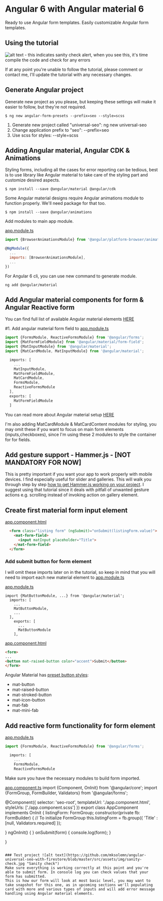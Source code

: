 # Angular 6 with Angular material 6

Ready to use Angular form templates. Easily customizable Angular form templates.

## Using the tutorial

![alt text](https://github.com/mksolemn/angular-universal-seo-with-firestore/blob/master/src/assets/img/sanity-check.jpg "Sanity check") - this indicates sanity check alert, when you see this, it's time compile the code and check for any errors

If at any point you're unable to follow the tutorial, please comment or contact me, I'll update the tutorial with any necessary changes.


## Generate Angular project

Generate new project as you please, but keeping these settings will make it easier to follow, but they're not required.
```
$ ng new angular-form-presets --prefix=seo --style=scss
```

1. Generate new project called "universal-seo": ng new universal-seo
2. Change application prefix to "seo": --prefix=seo
3. Use scss for styles: --style=scss


## Adding Angular material, Angular CDK & Animations

Styling forms, including all the cases for error reporting can be tedious, best is to use library like Angular material to
take care of the styling part and customize desired aspects.

```
$ npm install --save @angular/material @angular/cdk
```

Some Angular material designs require Angular animations module to function properly. We'll need package for that too.

```
$ npm install --save @angular/animations
```

Add modules to main app module.

[app.module.ts](https://github.com/mksolemn/angular-form-templates/blob/master/src/app/app.module.ts)
```javascript
import {BrowserAnimationsModule} from '@angular/platform-browser/animations';

@NgModule({
  ...
  imports: [BrowserAnimationsModule],
  ...
})
```

For Angular 6 cli, you can use new command to generate module.

```
ng add @angular/material
```



## Add Angular material components for form & Angular Reactive form

You can find full list of available Angular material elements [HERE](https://material.angular.io/components/categories)

#1. Add angular material form field to [app.module.ts](https://github.com/mksolemn/angular-form-templates/blob/master/src/app/app.module.ts)

```javascript
import {FormsModule, ReactiveFormsModule} from '@angular/forms';
import {MatFormFieldModule} from '@angular/material/form-field';
import {MatInputModule} from '@angular/material';
import {MatCardModule, MatInputModule} from '@angular/material';

  imports: [
    ...
    MatInputModule,
    MatFormFieldModule,
    MatCardModule,
    FormsModule,
    ReactiveFormsModule
  ],
  exports: [
    MatFormFieldModule
  ]
```

You can read more about Angular material setup [HERE](https://material.angular.io/guide/getting-started)

I'm also adding MatCardModule & MatCardContent modules for styling, you may omit these if you want to focus on main form elements (inputs,checkboxes), since I'm using these 2 modules to style the container for for fields.

## Add gesture support - Hammer.js - [NOT MANDATORY FOR NOW]

This is pretty important if you want your app to work properly with mobile devices. I find especially useful for slider and galleries.
This will walk you through step by step [how to get Hammer.js working on your project](https://github.com/mksolemn/Angular5-ready-to-use-components).
I suggest using that tutorial since it deals with pitfall of unwanted gesture actions e.g. scrolling instead of invoking action on gallery element.

## Create first material form input element
[app.component.html](https://github.com/mksolemn/angular-form-templates/blob/master/src/app/app.component.html)
```html
  <form class="listing form" (ngSubmit)="onSubmit(listingForm.value)">
    <mat-form-field>
      <input matInput placeholder="Title">
    </mat-form-field>
  </form>
```

### Add submit button for form element
I will omit these imports later on in the tutorial, so keep in mind that you will need to import each new material element to [app.module.ts](https://github.com/mksolemn/angular-form-templates/blob/master/src/app/app.module.ts)

[app.module.ts](https://github.com/mksolemn/angular-form-templates/blob/master/src/app/app.module.ts)
```
import {MatButtonModule, ...} from '@angular/material';
  imports: [
    ...
    MatButtonModule,
    ...
  ],
    exports: [
      ...
      MatButtonModule
    ],
```

[app.component.html](https://github.com/mksolemn/angular-form-templates/blob/master/src/app/app.component.html)
```html
<form>
...
<button mat-raised-button color="accent">Submit</button>
</form>
```

Angular Material has [preset button styles](https://material.angular.io/components/button/overview):
 + mat-button
 + mat-raised-button
 + mat-stroked-button
 + mat-icon-button
 + mat-fab
 + mat-mini-fab

## Add reactive form functionality for form element

[app.module.ts](https://github.com/mksolemn/angular-form-templates/blob/master/src/app/app.module.ts)
```javascript
import {FormsModule, ReactiveFormsModule} from '@angular/forms';

  imports: [
    ...
    FormsModule,
    ReactiveFormsModule
```

Make sure you have the necessary modules to build form imported.

[app.component.ts](https://github.com/mksolemn/angular-form-templates/blob/master/src/app/app.component.ts)
import {Component, OnInit} from '@angular/core';
import {FormGroup, FormBuilder, Validators} from '@angular/forms';

@Component({
  selector: 'seo-root',
  templateUrl: './app.component.html',
  styleUrls: ['./app.component.scss']
})
export class AppComponent implements OnInit {
  listingForm: FormGroup;
  constructor(private fb: FormBuilder) {
    // To initialize FormGroup
    this.listingForm = fb.group({
      'Title' : [null, Validators.required]
    });

  }
  ngOnInit() {
  }
  onSubmit(form) {
    console.log(form);
  }

}
```

### Test project ![alt text](https://github.com/mksolemn/angular-universal-seo-with-firestore/blob/master/src/assets/img/sanity-check.jpg "Sanity check")
Make sure everything is working correctly at this point and you're able to submit form. In console log you can check values that your form has submitted.
This is how our form will look at most basic level, you may want to take snapshot for this one, as in upcoming sections we'll populating card with more and various types of inputs and will add error message handling using Angular material elements.
